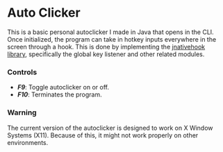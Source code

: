 # Auto Clicker

This is a basic personal autoclicker I made in Java that opens in the CLI. Once initialized, the program can take in hotkey inputs everywhere in the screen through a hook. This is done by implementing the [jnativehook library](https://github.com/kwhat/jnativehook/tree/2.2), specifically the global key listener and other related modules.

### Controls

* ***F9***: Toggle autoclicker on or off.
* ***F10***: Terminates the program.

### Warning

The current version of the autoclicker is designed to work on X Window Systems (X11). Because of this, it might not work properly on other environments.